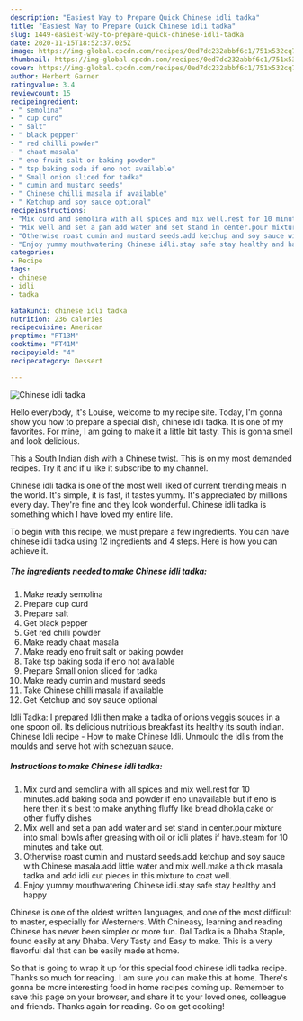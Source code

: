 ```yaml
---
description: "Easiest Way to Prepare Quick Chinese idli tadka"
title: "Easiest Way to Prepare Quick Chinese idli tadka"
slug: 1449-easiest-way-to-prepare-quick-chinese-idli-tadka
date: 2020-11-15T18:52:37.025Z
image: https://img-global.cpcdn.com/recipes/0ed7dc232abbf6c1/751x532cq70/chinese-idli-tadka-recipe-main-photo.jpg
thumbnail: https://img-global.cpcdn.com/recipes/0ed7dc232abbf6c1/751x532cq70/chinese-idli-tadka-recipe-main-photo.jpg
cover: https://img-global.cpcdn.com/recipes/0ed7dc232abbf6c1/751x532cq70/chinese-idli-tadka-recipe-main-photo.jpg
author: Herbert Garner
ratingvalue: 3.4
reviewcount: 15
recipeingredient:
- " semolina"
- " cup curd"
- " salt"
- " black pepper"
- " red chilli powder"
- " chaat masala"
- " eno fruit salt or baking powder"
- " tsp baking soda if eno not available"
- " Small onion sliced for tadka"
- " cumin and mustard seeds"
- " Chinese chilli masala if available"
- " Ketchup and soy sauce optional"
recipeinstructions:
- "Mix curd and semolina with all spices and mix well.rest for 10 minutes.add baking soda and powder if eno unavailable but if eno is here then it&#39;s best to make anything fluffy like bread dhokla,cake or other fluffy dishes"
- "Mix well and set a pan add water and set stand in center.pour mixture into small bowls after greasing with oil or idli plates if have.steam for 10 minutes and take out."
- "Otherwise roast cumin and mustard seeds.add ketchup and soy sauce with Chinese masala.add little water and mix well.make a thick masala tadka and add idli cut pieces in this mixture to coat well."
- "Enjoy yummy mouthwatering Chinese idli.stay safe stay healthy and happy"
categories:
- Recipe
tags:
- chinese
- idli
- tadka

katakunci: chinese idli tadka 
nutrition: 236 calories
recipecuisine: American
preptime: "PT13M"
cooktime: "PT41M"
recipeyield: "4"
recipecategory: Dessert

---
```



![Chinese idli tadka](https://img-global.cpcdn.com/recipes/0ed7dc232abbf6c1/751x532cq70/chinese-idli-tadka-recipe-main-photo.jpg)

Hello everybody, it's Louise, welcome to my recipe site. Today, I'm gonna show you how to prepare a special dish, chinese idli tadka. It is one of my favorites. For mine, I am going to make it a little bit tasty. This is gonna smell and look delicious.

This a South Indian dish with a Chinese twist. This is on my most demanded recipes. Try it and if u like it subscribe to my channel.

Chinese idli tadka is one of the most well liked of current trending meals in the world. It's simple, it is fast, it tastes yummy. It's appreciated by millions every day. They're fine and they look wonderful. Chinese idli tadka is something which I have loved my entire life.


To begin with this recipe, we must prepare a few ingredients. You can have chinese idli tadka using 12 ingredients and 4 steps. Here is how you can achieve it.

<!--inarticleads1-->

##### The ingredients needed to make Chinese idli tadka:

1. Make ready  semolina
1. Prepare  cup curd
1. Prepare  salt
1. Get  black pepper
1. Get  red chilli powder
1. Make ready  chaat masala
1. Make ready  eno fruit salt or baking powder
1. Take  tsp baking soda if eno not available
1. Prepare  Small onion sliced for tadka
1. Make ready  cumin and mustard seeds
1. Take  Chinese chilli masala if available
1. Get  Ketchup and soy sauce optional


Idli Tadka: I prepared Idli then make a tadka of onions veggis souces in a one spoon oil. Its delicious nutritious breakfast its healthy its south indian. Chinese Idli recipe - How to make Chinese Idli. Unmould the idlis from the moulds and serve hot with schezuan sauce. 

<!--inarticleads2-->

##### Instructions to make Chinese idli tadka:

1. Mix curd and semolina with all spices and mix well.rest for 10 minutes.add baking soda and powder if eno unavailable but if eno is here then it&#39;s best to make anything fluffy like bread dhokla,cake or other fluffy dishes
1. Mix well and set a pan add water and set stand in center.pour mixture into small bowls after greasing with oil or idli plates if have.steam for 10 minutes and take out.
1. Otherwise roast cumin and mustard seeds.add ketchup and soy sauce with Chinese masala.add little water and mix well.make a thick masala tadka and add idli cut pieces in this mixture to coat well.
1. Enjoy yummy mouthwatering Chinese idli.stay safe stay healthy and happy


Chinese is one of the oldest written languages, and one of the most difficult to master, especially for Westerners. With Chineasy, learning and reading Chinese has never been simpler or more fun. Dal Tadka is a Dhaba Staple, found easily at any Dhaba. Very Tasty and Easy to make. This is a very flavorful dal that can be easily made at home. 

So that is going to wrap it up for this special food chinese idli tadka recipe. Thanks so much for reading. I am sure you can make this at home. There's gonna be more interesting food in home recipes coming up. Remember to save this page on your browser, and share it to your loved ones, colleague and friends. Thanks again for reading. Go on get cooking!
